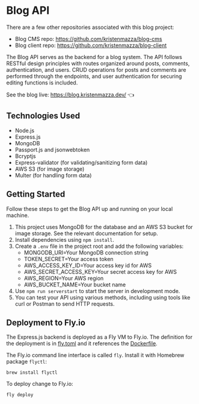 # Blog API

There are a few other repositories associated with this blog project:

- Blog CMS repo: https://github.com/kristenmazza/blog-cms
- Blog client repo: https://github.com/kristenmazza/blog-client

The Blog API serves as the backend for a blog system. The API follows RESTful design principles with routes organized around posts, comments, authentication, and users. CRUD operations for posts and comments are performed through the endpoints, and user authentication for securing editing functions is included.

See the blog live: https://blog.kristenmazza.dev/ :point_left:

## Technologies Used

- Node.js
- Express.js
- MongoDB
- Passport.js and jsonwebtoken
- Bcryptjs
- Express-validator (for validating/sanitizing form data)
- AWS S3 (for image storage)
- Multer (for handling form data)

## Getting Started

Follow these steps to get the Blog API up and running on your local machine.

1. This project uses MongoDB for the database and an AWS S3 bucket for image storage. See the relevant documentation for setup.
2. Install dependencies using `npm install`.
3. Create a `.env` file in the project root and add the following variables:
   - MONGODB_URI=Your MongoDB connection string
   - TOKEN_SECRET=Your access token
   - AWS_ACCESS_KEY_ID=Your access key id for AWS
   - AWS_SECRET_ACCESS_KEY=Your secret access key for AWS
   - AWS_REGION=Your AWS region
   - AWS_BUCKET_NAME=Your bucket name
4. Use `npm run serverstart` to start the server in development mode.
5. You can test your API using various methods, including using tools like curl or Postman to send HTTP requests.

## Deployment to Fly.io

The Express.js backend is deployed as a Fly VM to Fly.io. The definition for the deployment is in [fly.toml](./fly.toml) and it references the [Dockerfile](./Dockerfile).

The Fly.io command line interface is called `fly`. Install it with Homebrew package `flyctl`:

    brew install flyctl

To deploy change to Fly.io:

    fly deploy
